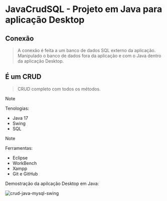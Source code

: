 # JavaCrudSQL - Projeto em Java para aplicação Desktop

## Conexão
> A conexão é feita a um banco de dados SQL externo da aplicação.    
> Manipulado o banco de dados fora da aplicação e com o Java dentro da aplicação Desktop.

## É um CRUD
> CRUD completo com todos os métodos.


> [!NOTE]
> Tenologias:
> - Java 17
> - Swing
> - SQL
 

> [!NOTE]
> Ferramentas:
> - Eclipse
> - WorkBench
> - Xampp
> - Git e GitHub

Demostração da apilcação Desktop em Java:


![crud-java-mysql-swing](https://github.com/user-attachments/assets/862e78dc-7bf0-4a46-a2f0-b336ec37c082)

